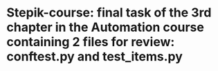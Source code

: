 # Stepik-course: final task of the 3rd chapter in the Automation course containing 2 files for review: conftest.py and test_items.py 

